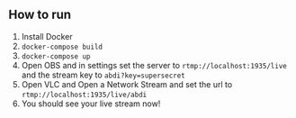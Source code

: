 ## How to run

1. Install Docker
2. `docker-compose build`
3. `docker-compose up`
4. Open OBS and in settings set the server to `rtmp://localhost:1935/live` and the stream key to `abdi?key=supersecret`
5. Open VLC and Open a Network Stream and set the url to `rtmp://localhost:1935/live/abdi`
6. You should see your live stream now!
